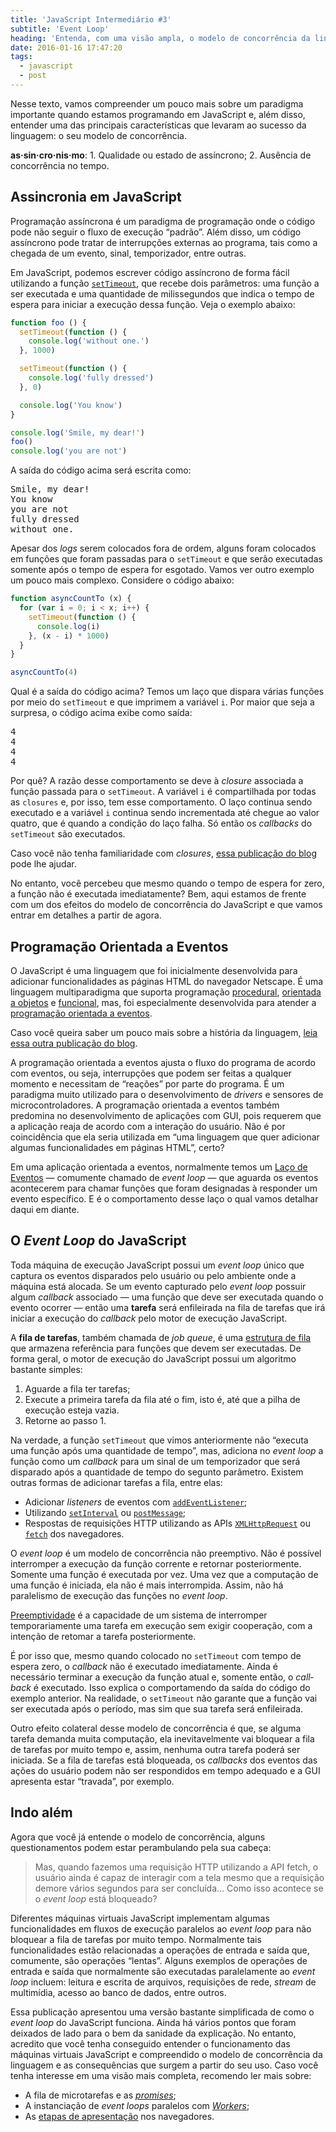 ```yaml
---
title: 'JavaScript Intermediário #3'
subtitle: 'Event Loop'
heading: 'Entenda, com uma visão ampla, o modelo de concorrência da linguagem JavaScript'
date: 2016-01-16 17:47:20
tags:
  - javascript
  - post
---
```


Nesse texto, vamos compreender um pouco mais sobre um paradigma importante quando estamos programando em JavaScript e, além disso, entender uma das principais características que levaram ao sucesso da linguagem: o seu modelo de concorrência.

<aside>
<p>
<strong>as·sin·cro·nis·mo</strong>: 1. Qualidade ou estado de assíncrono; 2. Ausência de concorrência no tempo.
</p>
</aside>

## Assincronia em JavaScript

Programação assíncrona é um paradigma de programação onde o código pode não seguir o fluxo de execução “padrão”. Além disso, um código assíncrono pode tratar de interrupções externas ao programa, tais como a chegada de um evento, sinal, temporizador, entre outras.

Em JavaScript, podemos escrever código assíncrono de forma fácil utilizando a função [`setTimeout`](https://developer.mozilla.org/en-US/docs/Web/API/WindowOrWorkerGlobalScope/setTimeout), que recebe dois parâmetros: uma função a ser executada e uma quantidade de milissegundos que indica o tempo de espera para iniciar a execução dessa função. Veja o exemplo abaixo:

```js
function foo () {
  setTimeout(function () {
    console.log('without one.')
  }, 1000)

  setTimeout(function () {
    console.log('fully dressed')
  }, 0)

  console.log('You know')
}

console.log('Smile, my dear!')
foo()
console.log('you are not')
```

A saída do código acima será escrita como:

<pre><samp>Smile, my dear!
You know
you are not
fully dressed
without one.</samp></pre>

Apesar dos <i lang="en">logs</i> serem colocados fora de ordem, alguns foram colocados em funções que foram passadas para o `setTimeout` e que serão executadas somente após o tempo de espera for esgotado. Vamos ver outro exemplo um pouco mais complexo. Considere o código abaixo:

```js
function asyncCountTo (x) {
  for (var i = 0; i < x; i++) {
    setTimeout(function () {
      console.log(i)
    }, (x - i) * 1000)
  }
}

asyncCountTo(4)
```

Qual é a saída do código acima? Temos um laço que dispara várias funções por meio do `setTimeout` e que imprimem a variável `i`. Por maior que seja a surpresa, o código acima exibe como saída:

<pre><samp>4
4
4
4</samp></pre>

Por quê? A razão desse comportamento se deve à <i lang="en">closure</i> associada a função passada para o `setTimeout`. A variável `i` é compartilhada por todas as `closures` e, por isso, tem esse comportamento. O laço continua sendo executado e a variável `i` continua sendo incrementada até chegue ao valor quatro, que é quando a condição do laço falha. Só então os <i lang="en">callbacks</i> do `setTimeout` são executados.

<aside>
<p>
Caso você não tenha familiaridade com <i lang="en">closures</i>, <a href="https://maxroecker.github.io/blog/javascript-intermediario-2/">essa publicação do blog</a> pode lhe ajudar.
</p>
</aside>

No entanto, você percebeu que mesmo quando o tempo de espera for zero, a função não é executada imediatamente? Bem, aqui estamos de frente com um dos efeitos do modelo de concorrência do JavaScript e que vamos entrar em detalhes a partir de agora.

## Programação Orientada a Eventos

O JavaScript é uma linguagem que foi inicialmente desenvolvida para adicionar funcionalidades as páginas HTML do navegador Netscape. É uma linguagem multiparadigma que suporta programação [procedural](https://en.wikipedia.org/wiki/Procedural_programming), [orientada a objetos](https://en.wikipedia.org/wiki/Object-oriented_programming) e [funcional](https://en.wikipedia.org/wiki/Functional_programming), mas, foi especialmente desenvolvida para atender a [programação orientada a eventos](https://en.wikipedia.org/wiki/Event-driven_programming).

<aside>
<p>
Caso você queira saber um pouco mais sobre a história da linguagem, <a href="https://maxroecker.github.io/blog/javascript-basico-1/">leia essa outra publicação do blog</a>.
</p>
</aside>

A programação orientada a eventos ajusta o fluxo do programa de acordo com eventos, ou seja, interrupções que podem ser feitas a qualquer momento e necessitam de “reações” por parte do programa. É um paradigma muito utilizado para o desenvolvimento de <i lang="en">drivers</i> e sensores de microcontroladores. A programação orientada a eventos também predomina no desenvolvimento de aplicações com GUI, pois requerem que a aplicação reaja de acordo com a interação do usuário. Não é por coincidência que ela seria utilizada em “uma linguagem que quer adicionar algumas funcionalidades em páginas HTML”, certo?

Em uma aplicação orientada a eventos, normalmente temos um [Laço de Eventos](https://en.wikipedia.org/wiki/Event_loop) — comumente chamado de <i lang="en">event loop</i> — que aguarda os eventos acontecerem para chamar funções que foram designadas à responder um evento específico. E é o comportamento desse laço o qual vamos detalhar daqui em diante.

## O <i lang="en">Event Loop</i> do JavaScript

Toda máquina de execução JavaScript possui um <i lang="en">event loop</i> único que captura os eventos disparados pelo usuário ou pelo ambiente onde a máquina está alocada. Se um evento capturado pelo <i lang="en">event loop</i> possuir algum <i lang="en">callback</i> associado — uma função que deve ser executada quando o evento ocorrer — então uma **tarefa** será enfileirada na fila de tarefas que irá iniciar a execução do <i lang="en">callback</i> pelo motor de execução JavaScript.

A **fila de tarefas**, também chamada de <i lang="en">job queue</i>, é uma [estrutura de fila](https://www.ime.usp.br/~pf/algoritmos/aulas/fila.html) que armazena referência para funções que devem ser executadas. De forma geral, o motor de execução do JavaScript possui um algoritmo bastante simples:

1. Aguarde a fila ter tarefas;
2. Execute a primeira tarefa da fila até o fim, isto é, até que a pilha de execução esteja vazia.
3. Retorne ao passo 1.

Na verdade, a função `setTimeout` que vimos anteriormente não “executa uma função após uma quantidade de tempo”, mas, adiciona no <i lang="en">event loop</i> a função como um <i lang="en">callback</i> para um sinal de um temporizador que será disparado após a quantidade de tempo do segunto parâmetro. Existem outras formas de adicionar tarefas a fila, entre elas:

- Adicionar <i lang="en">listeners</i> de eventos com [`addEventListener`](https://developer.mozilla.org/en-US/docs/Web/API/EventTarget/addEventListener#Parameters);
- Utilizando [`setInterval`](https://developer.mozilla.org/en-US/docs/Web/API/WindowOrWorkerGlobalScope/setInterval) ou [`postMessage`](https://developer.mozilla.org/en-US/docs/Web/API/Window/postMessage);
- Respostas de requisições HTTP utilizando as APIs [`XMLHttpRequest`](https://developer.mozilla.org/en-US/docs/Web/API/XMLHttpRequest/Using_XMLHttpRequest) ou [`fetch`](https://developer.mozilla.org/en-US/docs/Web/API/Fetch_API) dos navegadores.

O <i lang="en">event loop</i> é um modelo de concorrência não preemptivo. Não é possível interromper a execução da função corrente e retornar posteriormente. Somente uma função é executada por vez. Uma vez que a computação de uma função é iniciada, ela não é mais interrompida. Assim, não há paralelismo de execução das funções no <i lang="en">event loop</i>.

<aside>
<p>
  <a href="https://pt.wikipedia.org/wiki/Preemptividade">Preemptividade</a> é a capacidade de um sistema de interromper temporariamente uma tarefa em execução sem exigir cooperação, com a intenção de retomar a tarefa posteriormente.
</p>
</aside>

É por isso que, mesmo quando colocado no `setTimeout` com tempo de espera zero, o <i lang="en">callback</i> não é executado imediatamente. Ainda é necessário terminar a execução da função atual e, somente então, o <i lang="en">callback</i> é executado. Isso explica o comportamendo da saída do código do exemplo anterior. Na realidade, o `setTimeout` não garante que a função vai ser executada após o período, mas sim que sua tarefa será enfileirada.

Outro efeito colateral desse modelo de concorrência é que, se alguma tarefa demanda muita computação, ela inevitavelmente vai bloquear a fila de tarefas por muito tempo e, assim, nenhuma outra tarefa poderá ser iniciada. Se a fila de tarefas está bloqueada, os <i lang="en">callbacks</i> dos eventos das ações do usuário podem não ser respondidos em tempo adequado e a GUI apresenta estar “travada”, por exemplo.

## Indo além

Agora que você já entende o modelo de concorrência, alguns questionamentos podem estar perambulando pela sua cabeça:

<blockquote>
<p>
Mas, quando fazemos uma requisição HTTP utilizando a API fetch, o usuário ainda é capaz de interagir com a tela mesmo que a requisição demore vários segundos para ser concluída… Como isso acontece se o <i lang="en">event loop</i> está bloqueado?
</p>
</blockquote>

Diferentes máquinas virtuais JavaScript implementam algumas funcionalidades em fluxos de execução paralelos ao <i lang="en">event loop</i> para não bloquear a fila de tarefas por muito tempo. Normalmente tais funcionalidades estão relacionadas a operações de entrada e saída que, comumente, são operações “lentas”. Alguns exemplos de operações de entrada e saída que normalmente são executadas paralelamente ao <i lang="en">event loop</i> incluem: leitura e escrita de arquivos, requisições de rede, <i lang="en">stream</i> de multimídia, acesso ao banco de dados, entre outros.

Essa publicação apresentou uma versão bastante simplificada de como o <i lang="en">event loop</i> do JavaScript funciona. Ainda há vários pontos que foram deixados de lado para o bem da sanidade da explicação. No entanto, acredito que você tenha conseguido entender o funcionamento das máquinas virtuais JavaScript e compreendido o modelo de concorrência da linguagem e as consequências que surgem a partir do seu uso. Caso você tenha interesse em uma visão mais completa, recomendo ler mais sobre:

- A fila de microtarefas e as <i lang="en"><a href="https://developer.mozilla.org/en-US/docs/Web/JavaScript/Reference/Global_Objects/Promise">promises</a></i>;
- A instanciação de <i lang="en">event loops</i> paralelos com [<i lang="en">Workers</i>](https://developer.mozilla.org/en-US/docs/Web/API/Web_Workers_API);
- As [etapas de apresentação](https://developer.mozilla.org/en-US/docs/Web/API/window/requestAnimationFrame) nos navegadores.
